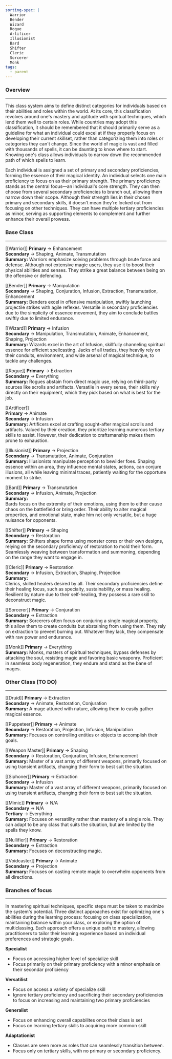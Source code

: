 ```yaml
---
sorting-spec: |
  Warrior
  Bender
  Wizard
  Rogue
  Artificer
  Illusionist
  Bard
  Shifter
  Cleric
  Sorcerer
  Monk
tags:
  - parent
---
```

### Overview  
---  
This class system aims to define distinct categories for individuals based on their abilities and roles within the world. At its core, this classification revolves around one's mastery and aptitude with spiritual techniques, which lend them well to certain roles. While countries may adopt this classification, it should be remembered that it should primarily serve as a guideline for what an individual could excel at if they properly focus on developing their current skillset, rather than categorizing them into roles or categories they can't change. Since the world of magic is vast and filled with thousands of spells, it can be daunting to know where to start. Knowing one's class allows individuals to narrow down the recommended path of which spells to learn.  
  
Each individual is assigned a set of primary and secondary proficiencies, forming the essence of their magical identity. An individual selects one main proficiency to focus on as their primary strength. The primary proficiency stands as the central focus—an individual's core strength. They can then choose from several secondary proficiencies to branch out, allowing them narrow down their scope. Although their strength lies in their chosen primary and secondary skills, it doesn't mean they're locked out from focusing on other techniques. They can have multiple tertiary proficiencies as minor, serving as supporting elements to complement and further enhance their overall prowess.  
### Base Class  
---  
[[Warrior]]
__Primary__ -> Enhancement  
__Secondary__ -> Shaping, Animate, Transmutation  
__Summary:__ Warriors emphasize solving problems through brute force and defense. Although not extensive magic users, they use it to boost their physical abilities and senses. They strike a great balance between being on the offensive or defending.  

[[Bender]]
__Primary__ -> Manipulation  
__Secondary__ -> Shaping, Conjuration, Infusion, Extraction, Transmutation, Enhancement  
__Summary:__ Benders excel in offensive manipulation, swiftly launching projectile strikes with agile reflexes. Versatile in secondary proficiencies due to the simplicity of essence movement, they aim to conclude battles swiftly due to limited endurance.  

[[Wizard]]
__Primary__ -> Infusion  
__Secondary__ -> Manipulation, Transmutation, Animate, Enhancement, Shaping, Projection  
__Summary:__ Wizards excel in the art of Infusion, skillfully channeling spiritual essence for efficient spellcasting. Jacks of all trades, they heavily rely on their conduits, environment, and wide arsenal of magical technique, to tackle any challenges.  
  
[[Rogue]]
__Primary__ -> Extraction  
__Secondary__ -> Everything  
__Summary:__ Rogues abstain from direct magic use, relying on third-party sources like scrolls and artifacts. Versatile in every sense, their skills rely directly on their equipment, which they pick based on what is best for the job.  
  
[[Artificer]]  
__Primary__ -> Animate  
__Secondary__ -> Infusion  
__Summary:__ Artificers excel at crafting sought-after magical scrolls and artifacts. Valued by their creation, they prioritize learning numerous tertiary skills to assist. However, their dedication to craftsmanship makes them prone to exhaustion.  

[[Illusionist]]
__Primary__ -> Projection  
__Secondary__ -> Transmutation, Animate, Conjuration  
__Summary:__ Illusionists manipulate perception to bewilder foes. Shaping essence within an area, they influence mental states, actions, can conjure illusions, all while leaving minimal traces, patiently waiting for the opportune moment to strike.  

[[Bard]]
__Primary__ -> Transmutation  
__Secondary__ -> Infusion, Animate, Projection  
__Summary:__  
Bards focus on the extremity of their emotions, using them to either cause chaos on the battlefield or bring order. Their ability to alter magical properties, and emotional state, make him not only versatile, but a huge nuisance for opponents. 

[[Shifter]] 
__Primary__ -> Shaping  
__Secondary__ -> Restoration  
__Summary:__ Shifters shape forms using monster cores or their own designs, relying on the secondary proficiency of restoration to mold their form. Seamlessly weaving between transformation and summoning, depending on the range they want to engage in.  

[[Cleric]]
__Primary__ -> Restoration  
__Secondary__ -> Infusion, Extraction, Shaping, Projection  
__Summary:__  
Clerics, skilled healers desired by all. Their secondary proficiencies define their healing focus, such as specialty, sustainability, or mass healing. Resilient by nature due to their self-healing, they possess a rare skill to deconstruct magic.  
  
[[Sorcerer]]
__Primary__ -> Conjuration  
__Secondary__ -> Extraction  
__Summary:__ Sorcerers often focus on conjuring a single magical property, this allow them to create conduits but abstaining from using them. They rely on extraction to prevent burning out. Whatever they lack, they compensate with raw power and endurance.  
  
[[Monk]]
__Primary__ -> Everything  
__Summary:__ Monks, masters of spiritual techniques, bypass defenses by attacking the soul, resisting magic and favoring basic weaponry. Proficient in seamless body regeneration, they endure and stand as the bane of mages.  
  
### Other Class (TO DO)  
---  
[[Druid]]
__Primary__ -> Extraction  
__Secondary__ -> Animate, Restoration, Conjuration  
__Summary:__ A mage attuned with nature, allowing them to easily gather magical essence.  
  
[[Puppeteer]]
__Primary__ -> Animate  
__Secondary__ -> Restoration, Projection, Infusion, Manipulation  
__Summary:__ Focuses on controlling entities or objects to accomplish their goals.  
  
[[Weapon Master]] 
__Primary__ -> Shaping  
__Secondary__ -> Restoration, Conjuration, Infusion, Enhancement  
__Summary:__ Master of a vast array of different weapons, primarily focused on using transient artifacts, changing their form to best suit the situation.  
  
[[Siphoner]]
__Primary__ -> Extraction  
__Secondary__ -> Infusion  
__Summary:__ Master of a vast array of different weapons, primarily focused on using transient artifacts, changing their form to best suit the situation.  
  
[[Mimic]]
__Primary__ -> N/A  
__Secondary__ -> N/A  
__Tertiary__ -> Everything  
__Summary:__ Focuses on versatility rather than mastery of a single role. They can adapt to be any class that suits the situation, but are limited by the spells they know.  
  
[[Nullifier]]
__Primary__ -> Restoration  
__Secondary__ -> Extraction  
__Summary:__ Focuses on deconstructing magic.  
  
[[Voidcaster]]
__Primary__ -> Animate  
__Secondary__ -> Projection  
__Summary:__ Focuses on casting remote magic to overwhelm opponents from all directions.  
  
### Branches of focus  
---  
In mastering spiritual techniques, specific steps must be taken to maximize the system's potential. Three distinct approaches exist for optimizing one's abilities during the learning process: focusing on class specialization, maintaining balance within your class, or exploring the option of multiclassing. Each approach offers a unique path to mastery, allowing practitioners to tailor their learning experience based on individual preferences and strategic goals.  
  
__Specialist__  
- Focus on accessing higher level of specialize skill  
- Focus primarily on their primary proficiency with a minor emphasis on their secondar proficiency  
  
__Versatilist__  
- Focus on access a variety of specialize skill  
- Ignore tertiary proficiency and sacrificing their secondary proficiencies to focus on increasing and maintaining two primary proficiencies  
  
__Generalist__  
- Focus on enhancing overall capabilites once their class is set  
- Focus on learning tertiary skills to acquiring more common skill  
  
__Adaptationist__  
- Classes are seen more as roles that can seamlessly transition between.  
- Focus only on tertiary skills, with no primary or secondary proficiency.
